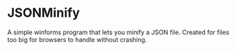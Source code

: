 # JSONMinify

A simple winforms program that lets you minify a JSON file.
Created for files too big for browsers to handle without crashing.
